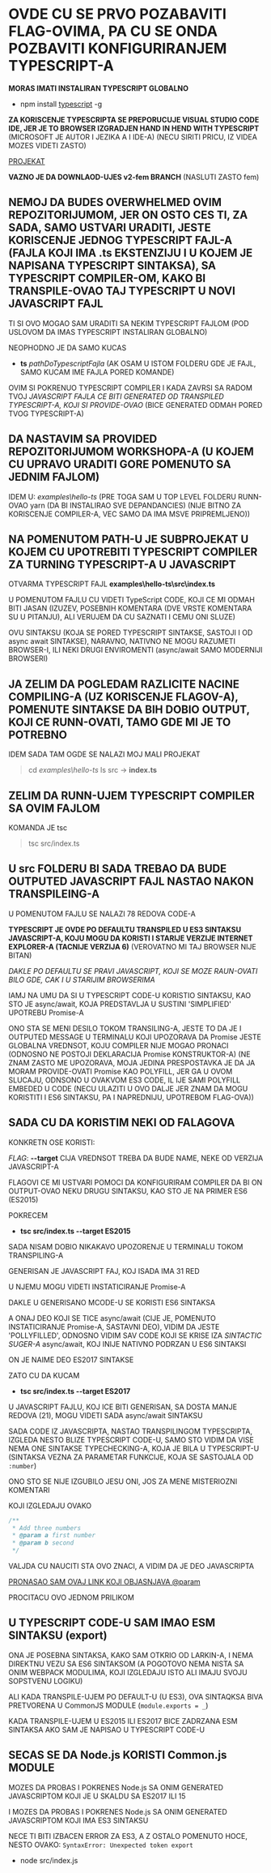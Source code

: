 # OVDE CU SE PRVO POZABAVITI FLAG-OVIMA, PA CU SE ONDA POZBAVITI KONFIGURIRANJEM TYPESCRIPT-A

**MORAS IMATI INSTALIRAN TYPESCRIPT GLOBALNO**

- npm install [typescript](https://www.npmjs.com/package/typescript) -g

**ZA KORISCENJE TYPESCRIPTA SE PREPORUCUJE VISUAL STUDIO CODE IDE, JER JE TO BROWSER IZGRADJEN HAND IN HEND WITH TYPESCRIPT** (MICROSOFT JE AUTOR I JEZIKA A I IDE-A) (NECU SIRITI PRICU, IZ VIDEA MOZES VIDETI ZASTO)

[PROJEKAT](https://github.com/mike-works/typescript-fundamentals/tree/v2#dependencies)

**VAZNO JE DA DOWNLAOD-UJES v2-fem BRANCH** (NASLUTI ZASTO fem)

## NEMOJ DA BUDES OVERWHELMED OVIM REPOZITORIJUMOM, JER ON OSTO CES TI, ZA SADA, SAMO USTVARI URADITI, JESTE KORISCENJE JEDNOG TYPESCRIPT FAJL-A (FAJLA KOJI IMA .ts EKSTENZIJU I U KOJEM JE NAPISANA TYPESCRIPT SINTAKSA), SA TYPESCRIPT COMPILER-OM, KAKO BI TRANSPILE-OVAO TAJ TYPESCRIPT U NOVI JAVASCRIPT FAJL

TI SI OVO MOGAO SAM URADITI SA NEKIM TYPESCRIPT FAJLOM (POD USLOVOM DA IMAS TYPESCRIPT INSTALIRAN GLOBALNO)

NEOPHODNO JE DA SAMO KUCAS

- **ts** *pathDoTypescriptFajla* (AK OSAM U ISTOM FOLDERU GDE JE FAJL, SAMO KUCAM IME FAJLA PORED KOMANDE)

OVIM SI POKRENUO TYPESCRIPT COMPILER I KADA ZAVRSI SA RADOM TVOJ *JAVASCRIPT FAJLA CE BITI GENERATED OD TRANSPILED TYPESCRIPT-A, KOJI SI PROVIDE-OVAO* (BICE GENERATED ODMAH PORED TVOG TYPESCRIPT-A)

## DA NASTAVIM SA PROVIDED REPOZITORIJUMOM WORKSHOPA-A (U KOJEM CU UPRAVO URADITI GORE POMENUTO SA JEDNIM FAJLOM)

IDEM U: *examples\hello-ts* (PRE TOGA SAM U TOP LEVEL FOLDERU RUNN-OVAO yarn (DA BI INSTALIRAO SVE DEPANDANCIES) (NIJE BITNO ZA KORISCENJE COMPILER-A, VEC SAMO DA IMA MSVE PRIPREMLJENO))

## NA POMENUTOM PATH-U JE SUBPROJEKAT U KOJEM CU UPOTREBITI TYPESCRIPT COMPILER ZA TURNING TYPESCRIPT-A U JAVASCRIPT

OTVARMA TYPESCRIPT FAJL **examples\hello-ts\src\index.ts**

U POMENUTOM FAJLU CU VIDETI TypeScript CODE, KOJI CE MI ODMAH BITI JASAN (IZUZEV, POSEBNIH KOMENTARA (DVE VRSTE KOMENTARA SU U PITANJU), ALI VERUJEM DA CU SAZNATI I CEMU ONI SLUZE)

OVU SINTAKSU (KOJA SE PORED TYPESCRIPT SINTAKSE, SASTOJI I OD async await SINTAKSE), NARAVNO, NATIVNO NE MOGU RAZUMETI BROWSER-I, ILI NEKI DRUGI ENVIROMENTI (async/await SAMO MODERNIJI BROWSERI)

## JA ZELIM DA POGLEDAM RAZLICITE NACINE COMPILING-A (UZ KORISCENJE FLAGOV-A), POMENUTE SINTAKSE DA BIH DOBIO OUTPUT, KOJI CE RUNN-OVATI, TAMO GDE MI JE TO POTREBNO

IDEM SADA TAM OGDE SE NALAZI MOJ MALI PROJEKAT

> cd *examples\hello-ts*
> ls src
-> **index.ts**

## ZELIM DA RUNN-UJEM TYPESCRIPT COMPILER SA OVIM FAJLOM

KOMANDA JE tsc

> tsc src/index.ts

## U src FOLDERU BI SADA TREBAO DA BUDE OUTPUTED JAVASCRIPT FAJL NASTAO NAKON TRANSPILEING-A

U POMENUTOM FAJLU SE NALAZI 78 REDOVA CODE-A

**TYPESCRIPT JE OVDE PO DEFAULTU TRANSPILED U ES3 SINTAKSU JAVASCRIPT-A, KOJU MOGU DA KORISTI I STARIJE VERZIJE INTERNET EXPLORER-A (TACNIJE VERZIJA 6)** (VEROVATNO MI TAJ BROWSER NIJE BITAN)

*DAKLE PO DEFAULTU SE PRAVI JAVASCRIPT, KOJI SE MOZE RAUN-OVATI BILO GDE, CAK I U STARIJIM BROWSERIMA*

IAMJ NA UMU DA SI U TYPESCRIPT CODE-U KORISTIO SINTAKSU, KAO STO JE async/await, KOJA PREDSTAVLJA U SUSTINI 'SIMPLIFIED' UPOTREBU Promise-A

ONO STA SE MENI DESILO TOKOM TRANSILING-A, JESTE TO DA JE I OUTPUTED MESSAGE U TERMINALU KOJI UPOZORAVA DA Promise JESTE GLOBALNA VREDNSOT, KOJU COMPILER NIJE MOGAO PRONACI (ODNOSNO NE POSTOJI DEKLARACIJA Promise KONSTRUKTOR-A) (NE ZNAM ZASTO ME UPOZORAVA, MOJA JEDINA PRESPOSTAVKA JE DA JA MORAM PROVIDE-OVATI Promise KAO POLYFILL, JER GA U OVOM SLUCAJU, ODNSONO U OVAKVOM ES3 CODE, IL IJE SAMI POLYFILL EMBEDED U CODE (NECU ULAZITI U OVO DALJE JER ZNAM DA MOGU KORISTITI I ES6 SINTAKSU, PA I NAPREDNIJU, UPOTREBOM FLAG-OVA))

## SADA CU DA KORISTIM NEKI OD FALAGOVA

KONKRETN OSE KORISTI:

*FLAG*: **--target** CIJA VREDNSOT TREBA DA BUDE NAME, NEKE OD VERZIJA JAVASCRIPT-A

FLAGOVI CE MI USTVARI POMOCI DA KONFIGURIRAM COMPILER DA BI ON OUTPUT-OVAO NEKU DRUGU SINTAKSU, KAO STO JE NA PRIMER ES6 (ES2015)

POKRECEM

- **tsc src/index.ts --target ES2015** 

SADA NISAM DOBIO NIKAKAVO UPOZORENJE U TERMINALU TOKOM TRANSPILING-A

GENERISAN JE JAVASCRIPT FAJ, KOJ ISADA IMA 31 RED

U NJEMU MOGU VIDETI INSTATICIRANJE Promise-A

DAKLE U GENERISANO MCODE-U SE KORISTI ES6 SINTAKSA

A ONAJ DEO KOJI SE TICE async/await (CIJE JE, POMENUTO INSTATICIRANJE Promise-A, SASTAVNI DEO), VIDIM DA JESTE 'POLLYFILLED', ODNOSNO VIDIM SAV CODE KOJI SE KRISE IZA *SINTACTIC SUGER-A* async/await, KOJ INIJE NATIVNO PODRZAN U ES6 SINTAKSI

ON JE NAIME DEO ES2017 SINTAKSE

ZATO CU DA KUCAM

- **tsc src/index.ts --target ES2017**

U JAVASCRIPT FAJLU, KOJ ICE BITI GENERISAN, SA DOSTA MANJE REDOVA (21), MOGU VIDETI SADA async/await SINTAKSU

SADA CODE IZ JAVASCRIPTA, NASTAO TRANSPILINGOM TYPESCRIPTA, IZGLEDA NESTO BLIZE TYPESCRIPT CODE-U, SAMO STO VIDIM DA VISE NEMA ONE SINTAKSE TYPECHECKING-A, KOJA JE BILA U TYPESCRIPT-U (SINTAKSA VEZNA ZA PARAMETAR FUNKCIJE, KOJA SE SASTOJALA OD `:number`)

ONO STO SE NIJE IZGUBILO JESU ONI, JOS ZA MENE MISTERIOZNI KOMENTARI

KOJI IZGLEDAJU OVAKO

```javascript
/**
 * Add three numbers
 * @param a first number
 * @param b second
 */
```

VALJDA CU NAUCITI STA OVO ZNACI, A VIDIM DA JE DEO JAVASCRIPTA

[PRONASAO SAM OVAJ LINK KOJI OBJASNJAVA @param](https://jsdoc.app/tags-param.html)

PROCITACU OVO JEDNOM PRILIKOM

## U TYPESCRIPT CODE-U SAM IMAO ESM SINTAKSU (export)

ONA JE POSEBNA SINTAKSA, KAKO SAM OTKRIO OD LARKIN-A, I NEMA DIREKTNU VEZU SA ES6 SINTAKSOM (A POGOTOVO NEMA NISTA SA ONIM WEBPACK MODULIMA, KOJI IZGLEDAJU ISTO ALI IMAJU SVOJU SOPSTVENU LOGIKU)

ALI KADA TRANSPILE-UJEM PO DEFAULT-U (U ES3), OVA SINTAQKSA BIVA PRETVORENA U CommonJS MODULE (`module.exports = _`)

KADA TRANSPILE-UJEM U ES2015 ILI ES2017 BICE ZADRZANA ESM SINTAKSA AKO SAM JE NAPISAO U TYPESCRIPT CODE-U

## SECAS SE DA Node.js KORISTI Common.js MODULE

MOZES DA PROBAS I POKRENES Node.js SA ONIM GENERATED JAVASCRIPTOM KOJI JE U SKALDU SA ES2017 ILI 15

I MOZES DA PROBAS I POKRENES Node.js SA ONIM GENERATED JAVASCRIPTOM KOJI IMA ES3 SINTAKSU

NECE TI BITI IZBACEN ERROR ZA ES3, A Z OSTALO POMENUTO HOCE, NESTO OVAKO: `SyntaxError: Unexpected token export`

- node src/index.js

